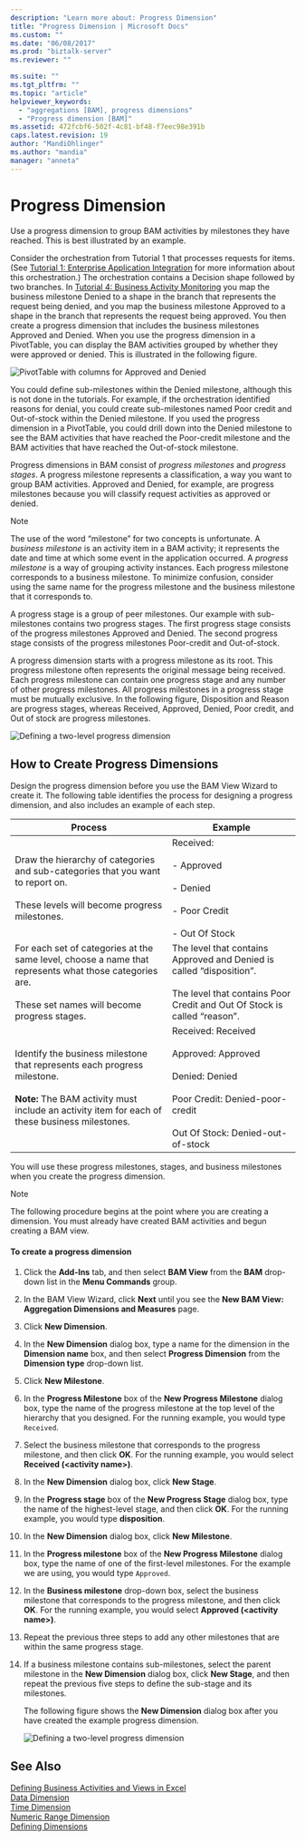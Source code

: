 ```yaml
---
description: "Learn more about: Progress Dimension"
title: "Progress Dimension | Microsoft Docs"
ms.custom: ""
ms.date: "06/08/2017"
ms.prod: "biztalk-server"
ms.reviewer: ""

ms.suite: ""
ms.tgt_pltfrm: ""
ms.topic: "article"
helpviewer_keywords: 
  - "aggregations [BAM], progress dimensions"
  - "Progress dimension [BAM]"
ms.assetid: 472fcbf6-502f-4c81-bf48-f7eec98e391b
caps.latest.revision: 19
author: "MandiOhlinger"
ms.author: "mandia"
manager: "anneta"
---
```

# Progress Dimension
Use a progress dimension to group BAM activities by milestones they have reached. This is best illustrated by an example.  
  
 Consider the orchestration from Tutorial 1 that processes requests for items. (See [Tutorial 1: Enterprise Application Integration](../core/tutorial-1-enterprise-application-integration.md) for more information about this orchestration.) The orchestration contains a Decision shape followed by two branches. In [Tutorial 4: Business Activity Monitoring](https://msdn.microsoft.com/library/81d5e768-f8a6-4eb0-8e6c-64db47455476) you map the business milestone Denied to a shape in the branch that represents the request being denied, and you map the business milestone Approved to a shape in the branch that represents the request being approved. You then create a progress dimension that includes the business milestones Approved and Denied. When you use the progress dimension in a PivotTable, you can display the BAM activities grouped by whether they were approved or denied. This is illustrated in the following figure.  
  
 ![PivotTable with columns for Approved and Denied](../core/media/bts-view-with-approved-denieds.gif "bts_view-with-approved-denieds")  
  
 You could define sub-milestones within the Denied milestone, although this is not done in the tutorials. For example, if the orchestration identified reasons for denial, you could create sub-milestones named Poor credit and Out-of-stock within the Denied milestone. If you used the progress dimension in a PivotTable, you could drill down into the Denied milestone to see the BAM activities that have reached the Poor-credit milestone and the BAM activities that have reached the Out-of-stock milestone.  
  
 Progress dimensions in BAM consist of *progress milestones* and *progress stages*. A progress milestone represents a classification, a way you want to group BAM activities. Approved and Denied, for example, are progress milestones because you will classify request activities as approved or denied.  
  
> [!NOTE]
>  The use of the word “milestone” for two concepts is unfortunate. A *business milestone* is an activity item in a BAM activity; it represents the date and time at which some event in the application occurred. A *progress milestone* is a way of grouping activity instances. Each progress milestone corresponds to a business milestone. To minimize confusion, consider using the same name for the progress milestone and the business milestone that it corresponds to.  
  
 A progress stage is a group of peer milestones. Our example with sub-milestones contains two progress stages. The first progress stage consists of the progress milestones Approved and Denied. The second progress stage consists of the progress milestones Poor-credit and Out-of-stock.  
  
 A progress dimension starts with a progress milestone as its root. This progress milestone often represents the original message being received. Each progress milestone can contain one progress stage and any number of other progress milestones. All progress milestones in a progress stage must be mutually exclusive. In the following figure, Disposition and Reason are progress stages, whereas Received, Approved, Denied, Poor credit, and Out of stock are progress milestones.  
  
 ![Defining a two&#45;level progress dimension](../core/media/bts-progress-dimension-two-levelss.gif "bts_progress-dimension-two-levelss")  
  
## How to Create Progress Dimensions  
 Design the progress dimension before you use the BAM View Wizard to create it. The following table identifies the process for designing a progress dimension, and also includes an example of each step.  
  
|Process|Example|  
|-------------|-------------|  
|Draw the hierarchy of categories and sub-categories that you want to report on.<br /><br /> These levels will become progress milestones.|Received:<br /><br /> - Approved<br /><br /> - Denied<br /><br /> - Poor Credit<br /><br /> - Out Of Stock|  
|For each set of categories at the same level, choose a name that represents what those categories are.<br /><br /> These set names will become progress stages.|The level that contains Approved and Denied is called “disposition”.<br /><br /> The level that contains Poor Credit and Out Of Stock is called “reason”.|  
|Identify the business milestone that represents each progress milestone.<br /><br /> **Note:** The BAM activity must include an activity item for each of these business milestones.|Received: Received<br /><br /> Approved: Approved<br /><br /> Denied: Denied<br /><br /> Poor Credit: Denied-poor-credit<br /><br /> Out Of Stock: Denied-out-of-stock|  
  
 You will use these progress milestones, stages, and business milestones when you create the progress dimension.  
  
> [!NOTE]
>  The following procedure begins at the point where you are creating a dimension. You must already have created BAM activities and begun creating a BAM view.  
  
#### To create a progress dimension  
  
1.  Click the **Add-Ins** tab, and then select **BAM View** from the **BAM** drop-down list in the **Menu Commands** group.  
  
2.  In the BAM View Wizard, click **Next** until you see the **New BAM View: Aggregation Dimensions and Measures** page.  
  
3.  Click **New Dimension**.  
  
4.  In the **New Dimension** dialog box, type a name for the dimension in the **Dimension name** box, and then select **Progress Dimension** from the **Dimension type** drop-down list.  
  
5.  Click **New Milestone**.  
  
6.  In the **Progress Milestone** box of the **New Progress Milestone** dialog box, type the name of the progress milestone at the top level of the hierarchy that you designed. For the running example, you would type `Received`.  
  
7.  Select the business milestone that corresponds to the progress milestone, and then click **OK**. For the running example, you would select **Received (\<activity name\>)**.  
  
8.  In the **New Dimension** dialog box, click **New Stage**.  
  
9. In the **Progress stage** box of the **New Progress Stage** dialog box, type the name of the highest-level stage, and then click **OK**.  For the running example, you would type **disposition**.  
  
10. In the **New Dimension** dialog box, click **New Milestone**.  
  
11. In the **Progress milestone** box of the **New Progress Milestone** dialog box, type the name of one of the first-level milestones. For the example we are using, you would type `Approved`.  
  
12. In the **Business milestone** drop-down box, select the business milestone that corresponds to the progress milestone, and then click **OK**. For the running example, you would select **Approved (\<activity name\>)**.  
  
13. Repeat the previous three steps to add any other milestones that are within the same progress stage.  
  
14. If a business milestone contains sub-milestones, select the parent milestone in the **New Dimension** dialog box, click **New Stage**, and then repeat the previous five steps to define the sub-stage and its milestones.  
  
     The following figure shows the **New Dimension** dialog box after you have created the example progress dimension.  
  
     ![Defining a two&#45;level progress dimension](../core/media/bts-progress-dimension-two-levelss.gif "bts_progress-dimension-two-levelss")  
  
## See Also  
 [Defining Business Activities and Views in Excel](../core/defining-business-activities-and-views-in-excel.md)   
 [Data Dimension](../core/data-dimension.md)   
 [Time Dimension](../core/time-dimension.md)   
 [Numeric Range Dimension](../core/numeric-range-dimension.md)   
 [Defining Dimensions](../core/defining-dimensions.md)
